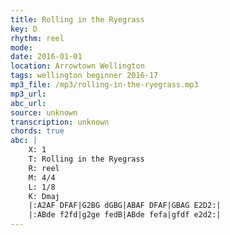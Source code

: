 ```yaml
---
title: Rolling in the Ryegrass
key: D
rhythm: reel
mode: 
date: 2016-01-01
location: Arrowtown Wellington
tags: wellington beginner 2016-17
mp3_file: /mp3/rolling-in-the-ryegrass.mp3
mp3_url: 
abc_url: 
source: unknown
transcription: unknown
chords: true
abc: |
    X: 1
    T: Rolling in the Ryegrass
    R: reel
    M: 4/4
    L: 1/8
    K: Dmaj
    |:A2AF DFAF|G2BG dGBG|ABAF DFAF|GBAG E2D2:|
    |:ABde f2fd|g2ge fedB|ABde fefa|gfdf e2d2:|
---
```



